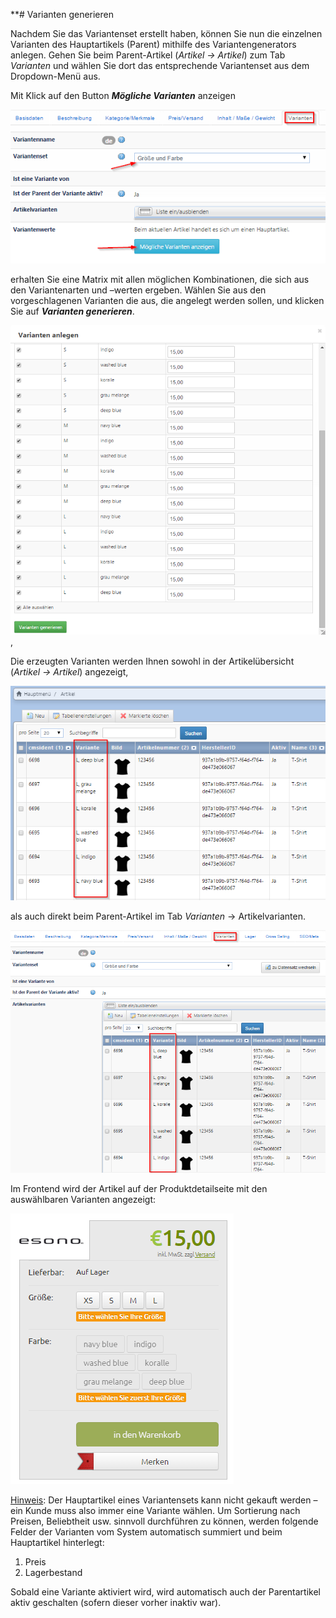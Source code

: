 **# Varianten generieren

Nachdem Sie das Variantenset erstellt haben, können Sie nun die einzelnen Varianten des Hauptartikels (Parent) mithilfe des Variantengenerators anlegen. Gehen Sie beim Parent-Artikel (*Artikel → Artikel*) zum Tab *Varianten* und wählen Sie dort das entsprechende Variantenset aus dem Dropdown-Menü aus. 

Mit Klick auf den Button ***Mögliche Varianten*** anzeigen

![](bild37.png)

erhalten Sie eine Matrix mit allen möglichen Kombinationen, die sich aus den Variantenarten und –werten ergeben. Wählen Sie aus den vorgeschlagenen Varianten die aus, die angelegt werden sollen, und klicken Sie auf ***Varianten generieren***.

![](bild38.png),

Die erzeugten Varianten werden Ihnen sowohl in der Artikelübersicht (*Artikel → Artikel*) angezeigt,

![](bild39.png)

als auch direkt beim Parent-Artikel im Tab *Varianten* → Artikelvarianten.

![](bild40.png)

Im Frontend wird der Artikel auf der Produktdetailseite mit den auswählbaren Varianten angezeigt:

![](bild41.png)

<u>Hinweis</u>: Der Hauptartikel eines Variantensets kann nicht gekauft werden – ein Kunde muss also immer eine Variante wählen. Um Sortierung nach Preisen, Beliebtheit usw. sinnvoll durchführen zu können, werden folgende Felder der Varianten vom System automatisch summiert und beim Hauptartikel hinterlegt:
1. Preis
2. Lagerbestand

Sobald eine Variante aktiviert wird, wird automatisch auch der Parentartikel aktiv geschalten (sofern dieser vorher inaktiv war). 
